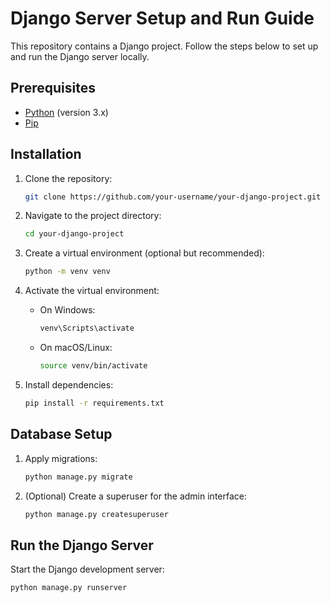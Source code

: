# Django Server Setup and Run Guide

This repository contains a Django project. Follow the steps below to set up and run the Django server locally.

## Prerequisites

- [Python](https://www.python.org/downloads/) (version 3.x)
- [Pip](https://pip.pypa.io/en/stable/installation/)

## Installation

1. Clone the repository:

    ```bash
    git clone https://github.com/your-username/your-django-project.git
    ```

2. Navigate to the project directory:

    ```bash
    cd your-django-project
    ```

3. Create a virtual environment (optional but recommended):

    ```bash
    python -m venv venv
    ```

4. Activate the virtual environment:

    - On Windows:

        ```bash
        venv\Scripts\activate
        ```

    - On macOS/Linux:

        ```bash
        source venv/bin/activate
        ```

5. Install dependencies:

    ```bash
    pip install -r requirements.txt
    ```

## Database Setup

1. Apply migrations:

    ```bash
    python manage.py migrate
    ```

2. (Optional) Create a superuser for the admin interface:

    ```bash
    python manage.py createsuperuser
    ```

## Run the Django Server

Start the Django development server:

```bash
python manage.py runserver
